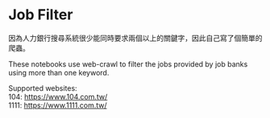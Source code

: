 # Job Filter
因為人力銀行搜尋系統很少能同時要求兩個以上的關鍵字，因此自己寫了個簡單的爬蟲。

These notebooks use web-crawl to filter the jobs provided by job banks using more than one keyword.

Supported websites:
<br>
104: https://www.104.com.tw/
<br>
1111: https://www.1111.com.tw/